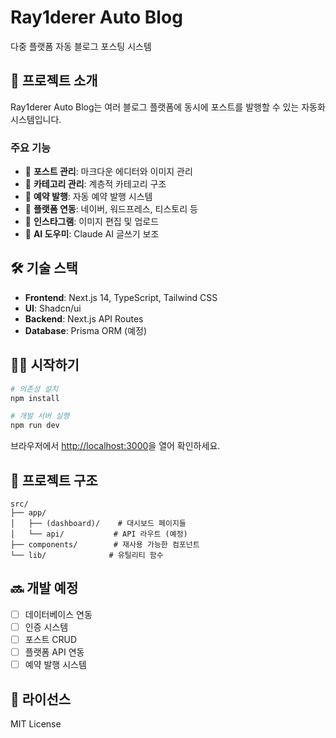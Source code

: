 # Ray1derer Auto Blog

다중 플랫폼 자동 블로그 포스팅 시스템

## 🚀 프로젝트 소개

Ray1derer Auto Blog는 여러 블로그 플랫폼에 동시에 포스트를 발행할 수 있는 자동화 시스템입니다.

### 주요 기능

- 📝 **포스트 관리**: 마크다운 에디터와 이미지 관리
- 📁 **카테고리 관리**: 계층적 카테고리 구조
- 📅 **예약 발행**: 자동 예약 발행 시스템
- 🔗 **플랫폼 연동**: 네이버, 워드프레스, 티스토리 등
- 📸 **인스타그램**: 이미지 편집 및 업로드
- 🤖 **AI 도우미**: Claude AI 글쓰기 보조

## 🛠 기술 스택

- **Frontend**: Next.js 14, TypeScript, Tailwind CSS
- **UI**: Shadcn/ui
- **Backend**: Next.js API Routes
- **Database**: Prisma ORM (예정)

## 🏃‍♂️ 시작하기

```bash
# 의존성 설치
npm install

# 개발 서버 실행
npm run dev
```

브라우저에서 [http://localhost:3000](http://localhost:3000)을 열어 확인하세요.

## 📂 프로젝트 구조

```
src/
├── app/
│   ├── (dashboard)/    # 대시보드 페이지들
│   └── api/           # API 라우트 (예정)
├── components/        # 재사용 가능한 컴포넌트
└── lib/              # 유틸리티 함수
```

## 🔜 개발 예정

- [ ] 데이터베이스 연동
- [ ] 인증 시스템
- [ ] 포스트 CRUD
- [ ] 플랫폼 API 연동
- [ ] 예약 발행 시스템

## 📄 라이선스

MIT License
